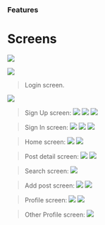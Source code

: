 ### Features

# Screens

![](https://raw.githubusercontent.com/furkantomu/expo-cli-blog-app/master/assets/icon.png?token=ASJIVYREF4BAWHDKPHUBPLTBCBHYE)


![](https://raw.githubusercontent.com/furkantomu/expo-cli-blog-app/master/screenshots/Login.png?token=ASJIVYXG3LK7UMMU4HQI4UDBCBH3Q)

> Login screen.

![](https://raw.githubusercontent.com/furkantomu/expo-cli-blog-app/master/screenshots/SignUp.png?token=ASJIVYQFXDQJWKSBWPQOTPDBCBH7A)

> Sign Up screen:
![](https://raw.githubusercontent.com/furkantomu/expo-cli-blog-app/master/screenshots/validation3.png?token=ASJIVYVVMYMJ3U7S4TR5H6DBCBI6Y)
![](https://raw.githubusercontent.com/furkantomu/expo-cli-blog-app/master/screenshots/validation5.png?token=ASJIVYXALG5NJ2GKRGODT2TBCBJC2)
![](https://raw.githubusercontent.com/furkantomu/expo-cli-blog-app/master/screenshots/SignIn.png?token=ASJIVYWWSLNQUI632PXMARLBCBJFO)

> Sign In screen:
![](https://raw.githubusercontent.com/furkantomu/expo-cli-blog-app/master/screenshots/validation1.png?token=ASJIVYUSHMMCGZ6SOQWWLXDBCBJHS)
![](https://raw.githubusercontent.com/furkantomu/expo-cli-blog-app/master/screenshots/validation2.png?token=ASJIVYVACGADMSPAWPN3D3LBCBJIW)
![](https://raw.githubusercontent.com/furkantomu/expo-cli-blog-app/master/screenshots/Home.png?token=ASJIVYT7NWSFM6CSJ3EWSQTBCBJLU)

> Home screen:
![](https://raw.githubusercontent.com/furkantomu/expo-cli-blog-app/master/screenshots/SelectedCategory.png?token=ASJIVYUNRS633C5USVG6XB3BCBJO6)
![](https://raw.githubusercontent.com/furkantomu/expo-cli-blog-app/master/screenshots/PostDetail.png?token=ASJIVYRPCMFOQFH5EUPSI7DBCBJSQ)

> Post detail screen:
![](https://raw.githubusercontent.com/furkantomu/expo-cli-blog-app/master/screenshots/UpdateMode.png?token=ASJIVYQIG6RCDGGVVJFJLCLBCBJVI)
![](https://raw.githubusercontent.com/furkantomu/expo-cli-blog-app/master/screenshots/Delete.png?token=ASJIVYQ7WQF74VIXRH7VPSDBCBJXE)


> Search screen:
![](https://raw.githubusercontent.com/furkantomu/expo-cli-blog-app/master/screenshots/Search.png?token=ASJIVYXJ3VQTAYAL5BEJN5LBCBJZW)


> Add post screen:
![](https://raw.githubusercontent.com/furkantomu/expo-cli-blog-app/master/screenshots/AddPost.png?token=ASJIVYR4PF4HW5XGUQ7VKSLBCBJ3K)
![](https://raw.githubusercontent.com/furkantomu/expo-cli-blog-app/master/screenshots/AddPost2.png?token=ASJIVYR5TZQVTU5P7BC3YETBCBJ6G)


> Profile screen:
![](https://raw.githubusercontent.com/furkantomu/expo-cli-blog-app/master/screenshots/Profile.png?token=ASJIVYRGGIB5YXB2NRAJOSTBCBKBK)
![](https://raw.githubusercontent.com/furkantomu/expo-cli-blog-app/master/screenshots/AccountSettings.png?token=ASJIVYQZNYZZDOOD2NH7M53BCBKCS)




> Other Profile screen:
![](https://raw.githubusercontent.com/furkantomu/expo-cli-blog-app/master/screenshots/OtherProfile.png?token=ASJIVYRDOPLPXRBHLZM3HMDBCBKEK)



